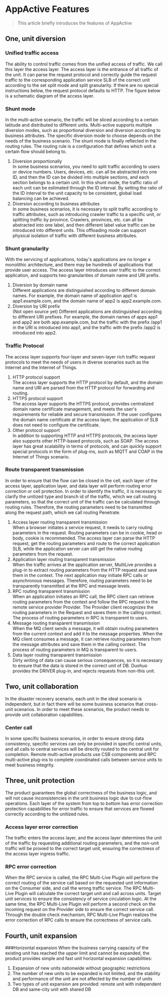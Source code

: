 # AppActive Features

> This article briefly introduces the features of AppActive

## One, unit diversion
### Unified traffic access
The ability to control traffic comes from the unified access of traffic. We call this layer the access layer. The access layer is the entrance of all traffic of the unit. It can parse the request protocol and correctly guide the request traffic to the corresponding application service SLB of the correct unit according to the set split mode and split granularity. If there are no special instructions below, the request protocol defaults to HTTP. The figure below is a schematic diagram of the access layer.

### Shunt mode
In the multi-active scenario, the traffic will be sliced ​​according to a certain latitude and distributed to different units. Multi-active supports multiple diversion modes, such as proportional diversion and diversion according to business attributes. The specific diversion mode to choose depends on the needs of the business scenario. The shunt mode is finally reflected in the routing rules. The routing rule is a configuration that defines which unit a certain flow should belong to.
1. Diversion proportionally<br/>
   In some business scenarios, you need to split traffic according to users or device numbers. Users, devices, etc. can all be abstracted into one ID, and then the ID can be divided into multiple sections, and each section belongs to a certain unit. In this shunt mode, the traffic ratio of each unit can be estimated through the ID interval. By setting the ratio of the ID interval to the unit capacity to be consistent, global load balancing can be achieved.
2. Diversion according to business attributes<br/>
   In some business scenarios, it is necessary to split traffic according to traffic attributes, such as introducing crawler traffic to a specific unit, or splitting traffic by province. Crawlers, provinces, etc. can all be abstracted into one label, and then different label value traffic can be introduced into different units. This offloading mode can support physical isolation of traffic with different business attributes.

### Shunt granularity
With the servicing of applications, today's applications are no longer a monolithic architecture, and there may be hundreds of applications that provide user access. The access layer introduces user traffic to the correct application, and supports two granularities of domain name and URI prefix.
1. Diversion by domain name<br/>
   Different applications are distinguished according to different domain names. For example, the domain name of application app1 is app1.example.com, and the domain name of app2 is app2.example.com.
2. Diversion by URI prefix<br/>
   (Not open source yet) Different applications are distinguished according to different URI prefixes. For example, the domain names of apps app1 and app2 are both app.example.com, but the traffic with the prefix /app1 in the URI is introduced into app1, and the traffic with the prefix /app2 is introduced into app2.

### Traffic Protocol
The access layer supports four-layer and seven-layer rich traffic request protocols to meet the needs of users in diverse scenarios such as the Internet and the Internet of Things.
1. HTTP protocol support<br/>
   The access layer supports the HTTP protocol by default, and the domain name and URI are parsed from the HTTP protocol for forwarding and routing.
2. HTTPS protocol support<br/>
   The access layer supports the HTTPS protocol, provides centralized domain name certificate management, and meets the user's requirements for reliable and secure transmission. If the user configures the domain name certificate at the access layer, the application of SLB does not need to configure the certificate.
3. Other protocol support<br/>
   In addition to supporting HTTP and HTTPS protocols, the access layer also supports other HTTP-based protocols, such as SOAP. The access layer has great scalability in terms of protocols, and can quickly support special protocols in the form of plug-ins, such as MQTT and COAP in the Internet of Things scenario.

### Route transparent transmission
In order to ensure that the flow can be closed in the cell, each layer of the access layer, application layer, and data layer will perform routing error correction or cell protection. In order to identify the traffic, it is necessary to clarify the unitized type and branch id of the traffic, which we call routing parameters, so that the correct unit of the traffic can be calculated through routing rules. Therefore, the routing parameters need to be transmitted along the request path, which we call routing Penetrate.

1. Access layer routing transparent transmission<br/>
   When a browser initiates a service request, it needs to carry routing parameters in the request. Routing parameters can be in cookie, head or body, cookie is recommended. The access layer can parse the HTTP request, get the routing parameters and route to the correct application SLB, while the application server can still get the native routing parameters from the request.
2. Application layer routing transparent transmission<br/>
   When the traffic arrives at the application server, MultiLive provides a plug-in to extract routing parameters from the HTTP request and save them in the context. The next application may initiate RPC calls or asynchronous messages. Therefore, routing parameters need to be transparently transmitted at the RPC and message levels.
3. RPC routing transparent transmission<br/>
   When an application initiates an RPC call, the RPC client can retrieve routing parameters from the context and follow the RPC request to the remote service provider Provider. The Provider client recognizes the routing parameters in the Request and saves them in the calling context. The process of routing parameters in RPC is transparent to users.
4. Message routing transparent transmission<br/>
   When the MQ client sends a message, it will obtain routing parameters from the current context and add it to the message properties. When the MQ client consumes a message, it can retrieve routing parameters from the message attributes and save them in the calling context. The process of routing parameters in MQ is transparent to users.
5. Data layer routing transparent transmission<br/>
   Dirty writing of data can cause serious consequences, so it is necessary to ensure that the data is stored in the correct unit of DB. Duohuo provides the DRIVER plug-in, and rejects requests from non-this unit.

## Two, unit collaboration
In the disaster recovery scenario, each unit in the ideal scenario is independent, but in fact there will be some business scenarios that cross-unit scenarios. In order to meet these scenarios, the product needs to provide unit collaboration capabilities.
### Center call
In some specific business scenarios, in order to ensure strong data consistency, specific services can only be provided in specific central units, and all calls to central services will be directly routed to the central unit for completion. Remote multi-active products use CSB components and RPC multi-active plug-ins to complete coordinated calls between service units to meet business integrity.

## Three, unit protection
The product guarantees the global correctness of the business logic, and will not cause inconsistencies in the unit business logic due to cut-flow operations. Each layer of the system from top to bottom has error correction protection capabilities for error traffic to ensure that services are flowed correctly according to the unitized rules.

### Access layer error correction
The traffic enters the access layer, and the access layer determines the unit of the traffic by requesting additional routing parameters, and the non-unit traffic will be proxied to the correct target unit, ensuring the correctness of the access layer ingress traffic.

### RPC error correction
When the RPC service is called, the RPC Multi-Live Plugin will perform the correct routing of the service call based on the requested unit information on the Consumer side, and call the wrong traffic service. The RPC Multi-Live Plugin will calculate the correct target unit and call across units. Target unit services to ensure the consistency of service circulation logic. At the same time, the RPC Multi-Live Plugin will perform a second check on the incoming request on the Provider side to ensure the correct service call. Through the double check mechanism, RPC Multi-Live Plugin realizes the error correction of RPC calls to ensure the correctness of service calls.

## Fourth, unit expansion
###Horizontal expansion
When the business carrying capacity of the existing unit has reached the upper limit and cannot be expanded, the product provides simple and fast unit horizontal expansion capabilities:
1. Expansion of new units nationwide without geographic restrictions
2. The number of new units to be expanded is not limited, and the stability and performance of the unit are not affected by the number of units
3. Two types of unit expansion are provided: remote unit with independent DB and same-city unit with shared DB